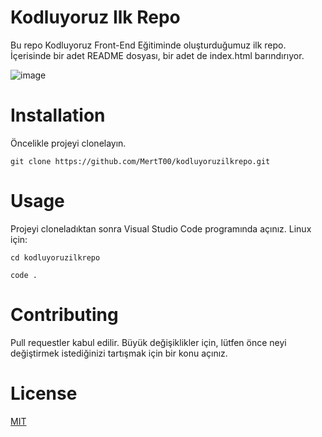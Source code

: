 # **Kodluyoruz Ilk Repo**
 Bu repo Kodluyoruz Front-End Eğitiminde oluşturduğumuz ilk repo. İçerisinde bir adet README dosyası, bir adet de index.html barındırıyor.

![image](https://r.resimlink.com/uSxtjn.jpg)

# **Installation**

Öncelikle projeyi clonelayın. 

`git clone https://github.com/MertT00/kodluyoruzilkrepo.git`

# **Usage**
 Projeyi cloneladıktan sonra Visual Studio Code programında açınız.
  Linux için:

`cd kodluyoruzilkrepo`

`code .`

# **Contributing**
Pull requestler kabul edilir. Büyük değişiklikler için, lütfen önce neyi değiştirmek istediğinizi tartışmak için bir konu açınız.

# **License**
[MIT](https://choosealicense.com/licenses/mit/)